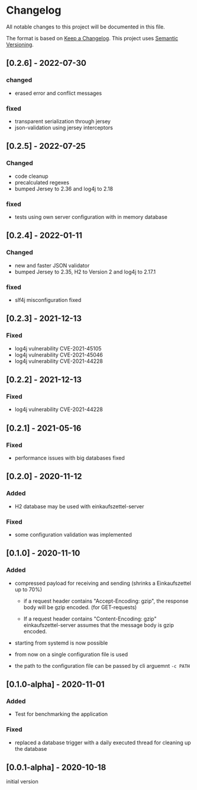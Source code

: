 # Changelog
All notable changes to this project will be documented in this file.

The format is based on [Keep a Changelog](https://keepachangelog.com/en/1.0.0/).
This project uses [Semantic Versioning](https://semver.org/spec/v2.0.0.html).

## [0.2.6] - 2022-07-30

### changed

- erased error and conflict messages

### fixed

- transparent serialization through jersey
- json-validation using jersey interceptors

## [0.2.5] - 2022-07-25

### Changed

- code cleanup
- precalculated regexes
- bumped Jersey to 2.36 and log4j to 2.18

### fixed

- tests using own server configuration with in memory database

## [0.2.4] - 2022-01-11

### Changed

- new and faster JSON validator
- bumped Jersey to 2.35, H2 to Version 2 and log4j to 2.17.1


### fixed

- slf4j misconfiguration fixed


## [0.2.3] - 2021-12-13

### Fixed

- log4j vulnerability CVE-2021-45105
- log4j vulnerability CVE-2021-45046
- log4j vulnerability CVE-2021-44228


## [0.2.2] - 2021-12-13

### Fixed

- log4j vulnerability CVE-2021-44228


## [0.2.1] - 2021-05-16

### Fixed

- performance issues with big databases fixed



## [0.2.0] - 2020-11-12

### Added

- H2 database may be used with einkaufszettel-server

### Fixed

- some configuration validation was implemented


## [0.1.0] - 2020-11-10

### Added

- compressed payload for receiving and sending (shrinks a Einkaufszettel up to 70%)
    - if a request header contains "Accept-Encoding: gzip", the response body will be gzip encoded. (for GET-requests)

    - If a request header contains "Content-Encoding: gzip" einkaufszettel-server assumes that the message body is gzip encoded.


- starting from systemd is now possible

- from now on a single configuration file is used

- the path to the configuration file can be passed by cli arguemnt `-c PATH`



## [0.1.0-alpha] - 2020-11-01

### Added

- Test for benchmarking the application

### Fixed

- replaced a database trigger with a daily executed thread for cleaning up the database



## [0.0.1-alpha] - 2020-10-18

initial version
